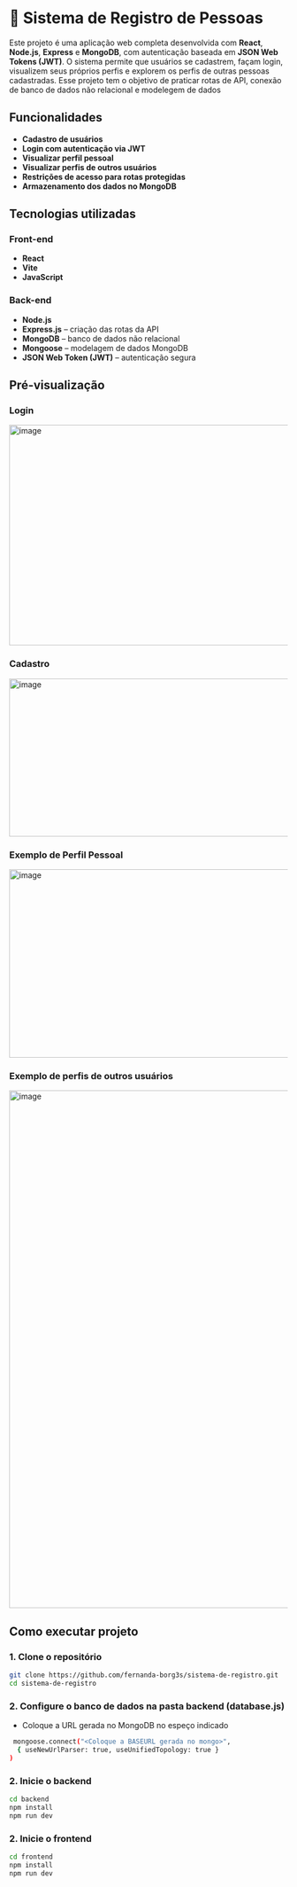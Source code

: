 # 👥 Sistema de Registro de Pessoas

Este projeto é uma aplicação web completa desenvolvida com **React**, **Node.js**, **Express** e **MongoDB**, com autenticação baseada em **JSON Web Tokens (JWT)**. O sistema permite que usuários se cadastrem, façam login, visualizem seus próprios perfis e explorem os perfis de outras pessoas cadastradas. Esse projeto tem o objetivo de praticar rotas de API, conexão de banco de dados não relacional e modelegem de dados

## Funcionalidades

- **Cadastro de usuários**
- **Login com autenticação via JWT**
- **Visualizar perfil pessoal**
- **Visualizar perfis de outros usuários**
- **Restrições de acesso para rotas protegidas**
- **Armazenamento dos dados no MongoDB**

## Tecnologias utilizadas

### Front-end

- **React**
- **Vite**
- **JavaScript**

### Back-end
- **Node.js**
- **Express.js** – criação das rotas da API
- **MongoDB** – banco de dados não relacional
- **Mongoose** – modelagem de dados MongoDB
- **JSON Web Token (JWT)** – autenticação segura

## Pré-visualização
### Login
<img width="542" height="398" alt="image" src="https://github.com/user-attachments/assets/40b267d3-c646-4419-8dc2-0ccb4079b3d2" />

### Cadastro
<img width="808" height="285" alt="image" src="https://github.com/user-attachments/assets/bbc418b9-a593-4851-93ed-f40e01ba1f78" />

### Exemplo de Perfil Pessoal
<img width="522" height="340" alt="image" src="https://github.com/user-attachments/assets/ac264e1f-61db-48b2-b29e-7baa8f2e2605" />

### Exemplo de perfis de outros usuários
<img width="549" height="934" alt="image" src="https://github.com/user-attachments/assets/4966370a-fcc6-42c7-934a-31db4c2b54a5" />

## Como executar projeto

### 1. Clone o repositório
```bash
git clone https://github.com/fernanda-borg3s/sistema-de-registro.git
cd sistema-de-registro
```
### 2. Configure o banco de dados na pasta backend (database.js)
- Coloque a URL gerada no MongoDB no espeço indicado
```bash
 mongoose.connect("<Coloque a BASEURL gerada no mongo>",
  { useNewUrlParser: true, useUnifiedTopology: true }
)
```
### 2. Inicie o backend
```bash
cd backend
npm install
npm run dev
```
### 2. Inicie o frontend
```bash
cd frontend
npm install
npm run dev
```
